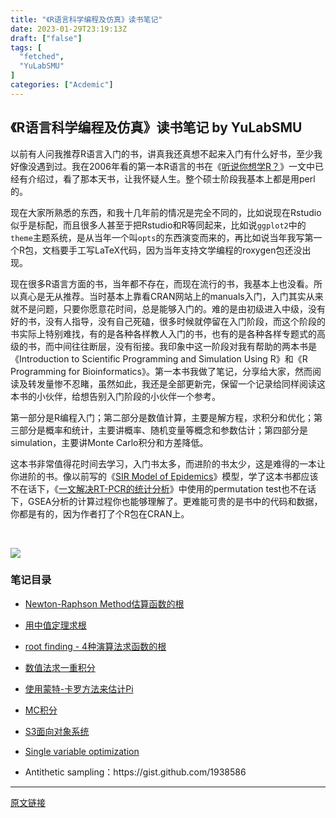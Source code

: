 ```yaml
---
title: "《R语言科学编程及仿真》读书笔记"
date: 2023-01-29T23:19:13Z
draft: ["false"]
tags: [
  "fetched",
  "YuLabSMU"
]
categories: ["Acdemic"]
---
```

《R语言科学编程及仿真》读书笔记 by YuLabSMU
------
<div><section><section><p>以前有人问我推荐R语言入门的书，讲真我还真想不起来入门有什么好书，至少我好像没遇到过。我在2006年看的第一本R语言的书在《<a href="https://mp.weixin.qq.com/s?__biz=MzI5NjUyNzkxMg==&amp;mid=2247484641&amp;idx=1&amp;sn=3ff11eef4cf48ebc6c2d1b06be950834&amp;scene=21#wechat_redirect" data-linktype="2">听说你想学R？</a>》一文中已经有介绍过，看了那本天书，让我怀疑人生。整个硕士阶段我基本上都是用perl的。</p><p>现在大家所熟悉的东西，和我十几年前的情况是完全不同的，比如说现在Rstudio似乎是标配，而且很多人甚至于把Rstudio和R等同起来，比如说<code>ggplot2</code>中的<code>theme</code>主题系统，是从当年一个叫<code>opts</code>的东西演变而来的，再比如说当年我写第一个R包，文档要手工写LaTeX代码，因为当年支持文学编程的roxygen包还没出现。</p><p>现在很多R语言方面的书，当年都不存在，而现在流行的书，我基本上也没看。所以真心是无从推荐。当时基本上靠看CRAN网站上的manuals入门，入门其实从来就不是问题，只要你愿意花时间，总是能够入门的。难的是由初级进入中级，没有好的书，没有人指导，没有自己死磕，很多时候就停留在入门阶段，而这个阶段的书实际上特别难找，有的是各种各样教人入门的书，也有的是各种各样专题式的高级的书，而中间往往断层，没有衔接。我印象中这一阶段对我有帮助的两本书是《Introduction to Scientific Programming and Simulation Using R》和《R Programming for Bioinformatics》。第一本书我做了笔记，分享给大家，然而阅读及转发量惨不忍睹，虽然如此，我还是全部更新完，保留一个记录给同样阅读这本书的小伙伴，给想告别入门阶段的小伙伴一个参考。</p></section><p>第一部分是R编程入门；第二部分是数值计算，主要是解方程，求积分和优化；第三部分是概率和统计，主要讲概率、随机变量等概念和参数估计；第四部分是simulation，主要讲Monte Carlo积分和方差降低。</p><p>这本书非常值得花时间去学习，入门书太多，而进阶的书太少，这是难得的一本让你进阶的书。像以前写的《<a href="http://mp.weixin.qq.com/s?__biz=MzI5NjUyNzkxMg==&amp;mid=2247486038&amp;idx=1&amp;sn=554cf3108302dbd6998f2ff0442446d6&amp;chksm=ec43bb11db343207717fdd8289c245dd6a9732247d672da928499cb38e6c33cea31c0e07758e&amp;scene=21#wechat_redirect" target="_blank" data-linktype="2">SIR Model of Epidemics</a>》模型，学了这本书都应该不在话下，《<a href="https://mp.weixin.qq.com/s?__biz=MzI5NjUyNzkxMg==&amp;mid=2247485431&amp;idx=1&amp;sn=8016dd32d12851889fd57059a150d5ec&amp;scene=21#wechat_redirect" data-linktype="2">一文解决RT-PCR的统计分析</a>》中使用的permutation test也不在话下，GSEA分析的计算过程你也能够理解了。更难能可贵的是书中的代码和数据，你都是有的，因为作者打了个R包在CRAN上。<br></p><section><br></section><p><img data-backh="293" data-backw="558" data-before-oversubscription-url="https://mmbiz.qpic.cn/mmbiz_png/MPBFtnFrw4kBdG7iarp75y3KmDepOIQWM9MFBYWqH0Diadia4CErqAY3icvAcicXWTvxJjcJhgqnkrRSuPljAZS7Qmg/0?wx_fmt=png" data-copyright="0" data-oversubscription-url="http://mmbiz.qpic.cn/mmbiz_jpg/MPBFtnFrw4kBdG7iarp75y3KmDepOIQWMGnURua7ugeibMrlkucIQ0y0M8ofResmN00vFWqQwIzArTBkEZnEFaog/0?wx_fmt=jpeg" data-ratio="0.5252365930599369" data-s="300,640" data-type="jpeg" data-w="634" data-src="https://mmbiz.qpic.cn/mmbiz_jpg/MPBFtnFrw4kBdG7iarp75y3KmDepOIQWMGnURua7ugeibMrlkucIQ0y0M8ofResmN00vFWqQwIzArTBkEZnEFaog/640?wx_fmt=jpeg" src="https://mmbiz.qpic.cn/mmbiz_jpg/MPBFtnFrw4kBdG7iarp75y3KmDepOIQWMGnURua7ugeibMrlkucIQ0y0M8ofResmN00vFWqQwIzArTBkEZnEFaog/640?wx_fmt=jpeg"></p><h3><span>笔记目录</span></h3></section><section><ul><li><p><a href="https://mp.weixin.qq.com/s?__biz=MzI5NjUyNzkxMg==&amp;mid=2247486132&amp;idx=1&amp;sn=d12585b4dba5558e21d2a9144125fb5b&amp;scene=21#wechat_redirect" data-linktype="2">Newton-Raphson Method估算函数的根</a></p></li><li><p><a href="https://mp.weixin.qq.com/s?__biz=MzI5NjUyNzkxMg==&amp;mid=2247486148&amp;idx=2&amp;sn=efe7dfb8ecfc606d4fd7cdc94df0d6e5&amp;scene=21#wechat_redirect" data-linktype="2">用中值定理求根</a></p></li><li><p><a href="https://mp.weixin.qq.com/s?__biz=MzI5NjUyNzkxMg==&amp;mid=2247486164&amp;idx=1&amp;sn=260b2cb564fda9e6b05f73f5a8b22b8b&amp;scene=21#wechat_redirect" data-linktype="2">root finding - 4种演算法求函数的根</a></p></li><li><p><a href="https://mp.weixin.qq.com/s?__biz=MzI5NjUyNzkxMg==&amp;mid=2247486239&amp;idx=1&amp;sn=803acbec5ee70b50c93c6d3b90cfb3ff&amp;scene=21#wechat_redirect" data-linktype="2">数值法求一重积分</a></p></li><li><p><a href="https://mp.weixin.qq.com/s?__biz=MzI5NjUyNzkxMg==&amp;mid=2247486301&amp;idx=1&amp;sn=ca43d0eed8e2138ec9d967e27630b256&amp;scene=21#wechat_redirect" data-linktype="2">使用蒙特-卡罗方法来估计Pi</a></p></li><li><p><a href="https://mp.weixin.qq.com/s?__biz=MzI5NjUyNzkxMg==&amp;mid=2247486315&amp;idx=1&amp;sn=5304708f19dff6df7528853900449dd8&amp;scene=21#wechat_redirect" data-linktype="2">MC积分</a></p></li><li><p><a href="https://mp.weixin.qq.com/s?__biz=MzI5NjUyNzkxMg==&amp;mid=2247486325&amp;idx=1&amp;sn=668f2365d0e2e534a7176c5359955ddd&amp;scene=21#wechat_redirect" data-linktype="2">S3面向对象系统</a></p></li><li><p><a href="https://mp.weixin.qq.com/s?__biz=MzI5NjUyNzkxMg==&amp;mid=2247486342&amp;idx=1&amp;sn=b78a4ba7f80a3fa8a0f3d1eb80de87b8&amp;scene=21#wechat_redirect" data-linktype="2">Single variable optimization</a></p></li><li><p><span>Antithetic sampling：https://gist.github.com/1938586</span></p></li></ul></section><p><mp-style-type data-value="3"></mp-style-type></p></div>  
<hr>
<a href="https://mp.weixin.qq.com/s/9NaaKGAEEWZdffuoFDsKWQ",target="_blank" rel="noopener noreferrer">原文链接</a>

